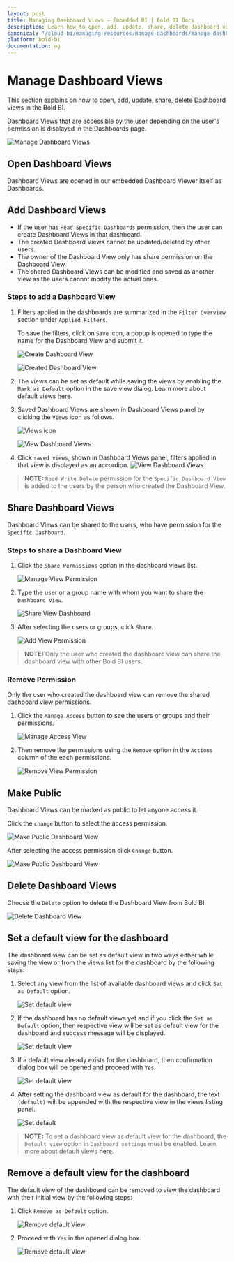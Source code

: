 ```yaml
---
layout: post
title: Managing Dashboard Views – Embedded BI | Bold BI Docs
description: Learn how to open, add, update, share, delete dashboard views and mark dashboard view as public in Bold BI Embedded.
canonical: "/cloud-bi/managing-resources/manage-dashboards/manage-dashboard-views/" 
platform: bold-bi
documentation: ug
---
```


# Manage Dashboard Views

This section explains on how to open, add, update, share, delete Dashboard views in the Bold BI.

Dashboard Views that are accessible by the user depending on the user's permission is displayed in the Dashboards page.

![Manage Dashboard Views](/static/assets/embedded/managing-resources/manage-dashboards/images/Launch-Dashboard-Views-From-Server.png)

## Open Dashboard Views
Dashboard Views are opened in our embedded Dashboard Viewer itself as Dashboards.
		
## Add Dashboard Views
* If the user has `Read Specific Dashboards` permission, then the user can create Dashboard Views in that dashboard.
* The created Dashboard Views cannot be updated/deleted by other users.
* The owner of the Dashboard View only has share permission on the Dashboard View.
* The shared Dashboard Views can be modified and saved as another view as the users cannot modify the actual ones.  

### Steps to add a Dashboard View

1. Filters applied in the dashboards are summarized in the `Filter Overview` section under `Applied Filters`.

    To save the filters, click on `Save` icon, a popup is opened to type the name for the Dashboard View and submit it.

    ![Create Dashboard View](/static/assets/embedded/managing-resources/manage-dashboards/images/Add-Dashboard-View.png)    
    
    ![Created Dashboard View](/static/assets/embedded/managing-resources/manage-dashboards/images/Added-Dashboard-View.png#width=65%)

2. The views can be set as default while saving the views by enabling the `Mark as Default` option in the save view dialog. Learn more about default views [here](/embedded-bi/site-administration/dashboard-settings/default-views/).

3. Saved Dashboard Views are shown in Dashboard Views panel by clicking the `Views` icon as follows.

   ![Views icon](/static/assets/embedded/managing-resources/manage-dashboards/images/views-icon.png)
  
   ![View Dashboard Views](/static/assets/embedded/managing-resources/manage-dashboards/images/View-Saved-Dashboard-Views.png)

4. Click `saved views`, shown in Dashboard Views panel, filters applied in that view is displayed as an accordion.
   ![View Dashboard Views](/static/assets/embedded/managing-resources/manage-dashboards/images/applied-filters-accordion.png)

> **NOTE:**  `Read Write Delete` permission for the `Specific Dashboard View` is added to the users by the person who created the Dashboard View.

## Share Dashboard Views
Dashboard Views can be shared to the users, who have permission for the `Specific Dashboard`.

### Steps to share a Dashboard View

1. Click the `Share Permissions` option in the dashboard views list.

	![Manage View Permission](/static/assets/embedded/managing-resources/manage-dashboards/images/manage-view-permission-context.png)

2. Type the user or a group name with whom you want to share the `Dashboard View`.

	![Share View Dashboard](/static/assets/embedded/managing-resources/manage-dashboards/images/share-dashbaord-view.png#width=65%)

3. After selecting the users or groups, click `Share`.

	![Add View Permission](/static/assets/embedded/managing-resources/manage-dashboards/images/add-view-permission.png#width=65%)
	
> **NOTE:**  Only the user who created the dashboard view can share the dashboard view with other Bold BI users.

### Remove Permission

Only the user who created the dashboard view can remove the shared dashboard view permissions.

1. Click the `Manage Access` button to see the users or groups and their permissions.

	![Manage Access View](/static/assets/embedded/managing-resources/manage-dashboards/images/manage-access-view.png#width=65%)

2. Then remove the permissions using the `Remove` option in the `Actions` column of the each permissions.

    ![Remove View Permission](/static/assets/embedded/managing-resources/manage-dashboards/images/remove-view-permission.png#width=55%)
	
## Make Public

Dashboard Views can be marked as public to let anyone access it.

Click the `change` button to select the access permission. 

![Make Public Dashboard View](/static/assets/embedded/managing-resources/manage-dashboards/images/change-permission-access.png#width=65%)

After selecting the access permission click `Change` button.

![Make Public Dashboard View](/static/assets/embedded/managing-resources/manage-dashboards/images/Make-Public-Dashboard-View.png#width=65%)
		
## Delete Dashboard Views

Choose the `Delete` option to delete the Dashboard View from Bold BI.

![Delete Dashboard View](/static/assets/embedded/managing-resources/manage-dashboards/images/Delete-Dashboard-View.png)

## Set a default view for the dashboard

The dashboard view can be set as default view in two ways either while saving the view or from the views list for the dashboard by the following steps:

1. Select any view from the list of available dashboard views and click `Set as Default` option.

    ![Set default View](/static/assets/embedded/managing-resources/manage-dashboards/images/set-default-icon.png#width=65%)

2. If the dashboard has no default views yet and if you click the `Set as Default` option, then respective view will be set as default view for the dashboard and success message will be displayed.

    ![Set default View](/static/assets/embedded/managing-resources/manage-dashboards/images/set-success.png)

3. If a default view already exists for the dashboard, then confirmation dialog box will be opened and proceed with `Yes`.

    ![Set default View](/static/assets/embedded/managing-resources/manage-dashboards/images/multiple-default.png#width=65%)

4. After setting the dashboard view as default for the dashboard, the text `(default)` will be appended with the respective view in the views listing panel.

    ![Set default](/static/assets/embedded/managing-resources/manage-dashboards/images/default-view.png#width=65%)

> **NOTE:** To set a dashboard view as default view for the dashboard, the `Default view` option in `Dashboard settings` must be enabled. Learn more about default views [here](/embedded-bi/site-administration/dashboard-settings/default-views).

## Remove a default view for the dashboard

The default view of the dashboard can be removed to view the dashboard with their initial view by the following steps:

1. Click `Remove as Default` option.

    ![Remove default View](/static/assets/embedded/managing-resources/manage-dashboards/images/remove-icon.png)

2. Proceed with `Yes` in the opened dialog box.

    ![Remove default View](/static/assets/embedded/managing-resources/manage-dashboards/images/remove-default.png#width=65%)